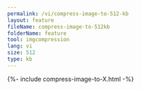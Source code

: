 ```yaml
---
permalink: /vi/compress-image-to-512-kb
layout: feature
fileName: compress-image-to-512kb
folderName: feature
tool: imgcompression
lang: vi
size: 512
type: kb
---
```


{%- include compress-image-to-X.html -%}
